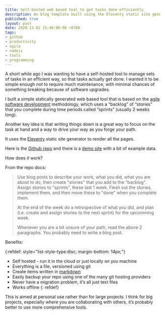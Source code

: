 ```yaml
---
title: Self-hosted web based tool to get tasks done efficiently
description: An blog template built using the Eleventy static site generator that implements an agile workflow with a backlog of stories that you complete over the course of sprints 
published: true
layout: post
date: 2020-11-02 15:40:00:00 +0700
tags:
- github
- productivity
- agile
- nodejs
- tools
- programming
---
```

A short while ago I was wanting to have a self-hosted tool to manage sets of tasks in an efficient way, so that tasks actually get done. I wanted it to be simple enough not to require much maintenance, with minimal chances of something breaking because of software upgrades. 

I built a simple statically generated web based tool that is based on the [agile software development](https://www.atlassian.com/agile) methodology, which uses a “backlog” of “stories” that you complete during time periods called “sprints” (usually 2 weeks long).

Another key idea is that writing things down is a great way to focus on the task at hand and a way to drive your way as you forge your path.

It uses the [Eleventy](https://www.11ty.dev) static site generator to render all the pages. 

Here is the [Github repo](https://github.com/mjgs/eleventy-agile-blog) and there is a [demo site](https://festive-haibt-b7ead0.netlify.app) with a bit of example data.

How does it work? 

From the repo docs:

> Use blog posts to describe your work, what you did, what you are about to do, then create "stories" that you add to the "backlog". Assign stories to "sprints", these last 1 week. Flesh out the stories, implement them, and then move these to "done" when you complete them.
>
>At the end of the week do a retrospective of what you did, and plan (i.e. create and assign stories to the next sprint) for the upcomming week.
>
>Whenever you are a bit unsure of your path, read the above 2 paragraphs. You probably need to write a blog post.

Benefits:

{:refdef: style="list-style-type:disc; margin-bottom: 14px;"}
- Self hosted - run it in the cloud or just locally on you machine
- Everything is a file, versioned using git
- Create items written in [markdown](https://www.markdownguide.org/basic-syntax)
- Easily backup your repo using one of the many git hosting providers
- Never have a migration problem, it’s all just text files
- Works offline
{: refdef}

This is aimed at personal use rather than for large projects. I think for big projects, especially where you are collaborating with others, it’s probably better to use more comprehensive tools.
